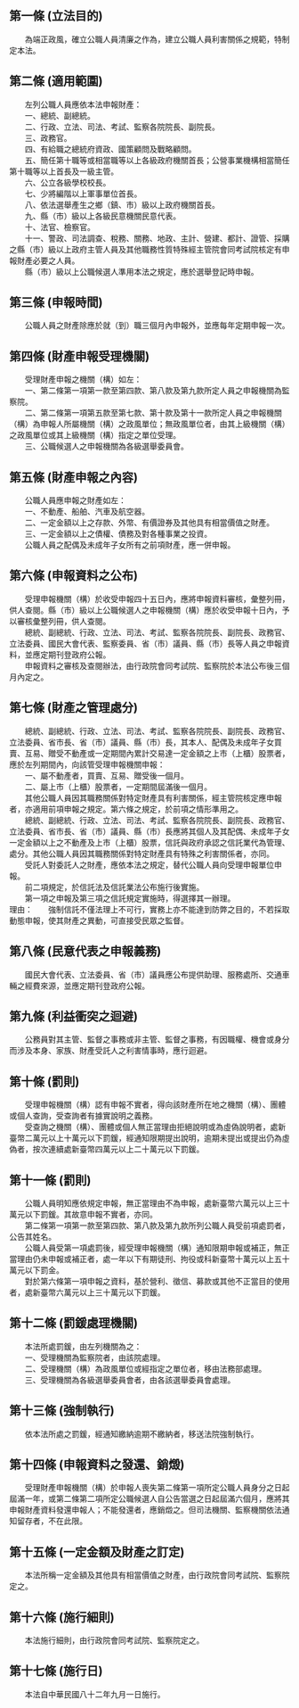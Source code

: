 第一條 (立法目的)
-----------------
　　為端正政風，確立公職人員清廉之作為，建立公職人員利害關係之規範，特制定本法。  


第二條 (適用範圍)
-----------------
　　左列公職人員應依本法申報財產：  
　　一、總統、副總統。  
　　二、行政、立法、司法、考試、監察各院院長、副院長。  
　　三、政務官。  
　　四、有給職之總統府資政、國策顧問及戰略顧問。  
　　五、簡任第十職等或相當職等以上各級政府機關首長；公營事業機構相當簡任第十職等以上首長及一級主管。  
　　六、公立各級學校校長。  
　　七、少將編階以上軍事單位首長。  
　　八、依法選舉產生之鄉（鎮、市）級以上政府機關首長。  
　　九、縣（市）級以上各級民意機關民意代表。  
　　十、法官、檢察官。  
　　十一、警政、司法調查、稅務、關務、地政、主計、營建、都計、證管、採購之縣（市）級以上政府主管人員及其他職務性質特殊經主管院會同考試院核定有申報財產必要之人員。  
　　縣（市）級以上公職候選人準用本法之規定，應於選舉登記時申報。  


第三條 (申報時間)
-----------------
　　公職人員之財產除應於就（到）職三個月內申報外，並應每年定期申報一次。  


第四條 (財產申報受理機關)
-------------------------
　　受理財產申報之機關（構）如左：  
　　一、第二條第一項第一款至第四款、第八款及第九款所定人員之申報機關為監察院。  
　　二、第二條第一項第五款至第七款、第十款及第十一款所定人員之申報機關（構）為申報人所屬機關（構）之政風單位；無政風單位者，由其上級機關（構）之政風單位或其上級機關（構）指定之單位受理。  
　　三、公職候選人之申報機關為各級選舉委員會。  


第五條 (財產申報之內容)
-----------------------
　　公職人員應申報之財產如左：  
　　一、不動產、船舶、汽車及航空器。  
　　二、一定金額以上之存款、外幣、有價證券及其他具有相當價值之財產。  
　　三、一定金額以上之債權、債務及對各種事業之投資。  
　　公職人員之配偶及未成年子女所有之前項財產，應一併申報。  


第六條 (申報資料之公布)
-----------------------
　　受理申報機關（構）於收受申報四十五日內，應將申報資料審核，彙整列冊，供人查閱。縣（市）級以上公職候選人之申報機關（構）應於收受申報十日內，予以審核彙整列冊，供人查閱。  
　　總統、副總統、行政、立法、司法、考試、監察各院院長、副院長、政務官、立法委員、國民大會代表、監察委員、省（市）議員、縣（市）長等人員之申報資料，並應定期刊登政府公報。  
　　申報資料之審核及查閱辦法，由行政院會同考試院、監察院於本法公布後三個月內定之。  


第七條 (財產之管理處分)
-----------------------
　　總統、副總統、行政、立法、司法、考試、監察各院院長、副院長、政務官、立法委員、省市長、省（市）議員、縣（市）長，其本人、配偶及未成年子女買賣、互易、贈受不動產或一定期間內累計交易達一定金額之上市（上櫃）股票者，應於左列期間內，向該管受理申報機關申報：  
　　一、屬不動產者，買賣、互易、贈受後一個月。  
　　二、屬上市（上櫃）股票者，一定期間屆滿後一個月。  
　　其他公職人員因其職務關係對特定財產具有利害關係，經主管院核定應申報者，亦適用前項申報之規定。第六條之規定，於前項之情形準用之。  
　　總統、副總統、行政、立法、司法、考試、監察各院院長、副院長、政務官、立法委員、省市長、省（市）議員、縣（市）長應將其個人及其配偶、未成年子女一定金額以上之不動產及上市（上櫃）股票，信託與政府承認之信託業代為管理、處分。其他公職人員因其職務關係對特定財產具有特殊之利害關係者，亦同。  
　　受託人對委託人之財產，應依本法之規定，替代公職人員向受理申報單位申報。  
　　前二項規定，於信託法及信託業法公布施行後實施。  
　　第一項之申報及第三項之信託規定實施時，得選擇其一辦理。  
理由：　　強制信託不僅法理上不可行，實務上亦不能達到防弊之目的，不若採取動態申報，使其財產之異動，可直接受民眾之監督。

第八條 (民意代表之申報義務)
---------------------------
　　國民大會代表、立法委員、省（市）議員應公布提供助理、服務處所、交通車輛之經費來源，並應定期刊登政府公報。  


第九條 (利益衝突之迴避)
-----------------------
　　公務員對其主管、監督之事務或非主管、監督之事務，有因職權、機會或身分而涉及本身、家族、財產受託人之利害情事時，應行迴避。  


第十條 (罰則)
-------------
　　受理申報機關（構）認有申報不實者，得向該財產所在地之機關（構）、團體或個人查詢，受查詢者有據實說明之義務。  
　　受查詢之機關（構）、團體或個人無正當理由拒絕說明或為虛偽說明者，處新臺幣二萬元以上十萬元以下罰鍰，經通知限期提出說明，逾期未提出或提出仍為虛偽者，按次連續處新臺幣四萬元以上二十萬元以下罰鍰。  


第十一條 (罰則)
---------------
　　公職人員明知應依規定申報，無正當理由不為申報，處新臺幣六萬元以上三十萬元以下罰鍰。其故意申報不實者，亦同。  
　　第二條第一項第一款至第四款、第八款及第九款所列公職人員受前項處罰者，公告其姓名。  
　　公職人員受第一項處罰後，經受理申報機關（構）通知限期申報或補正，無正當理由仍未申報或補正者，處一年以下有期徒刑、拘役或科新臺幣十萬元以上五十萬元以下罰金。  
　　對於第六條第一項申報之資料，基於營利、徵信、募款或其他不正當目的使用者，處新臺幣六萬元以上三十萬元以下罰鍰。  


第十二條 (罰鍰處理機關)
-----------------------
　　本法所處罰鍰，由左列機關為之：  
　　一、受理機關為監察院者，由該院處理。  
　　二、受理機關（構）為政風單位或經指定之單位者，移由法務部處理。  
　　三、受理機關為各級選舉委員會者，由各該選舉委員會處理。  


第十三條 (強制執行)
-------------------
　　依本法所處之罰鍰，經通知繳納逾期不繳納者，移送法院強制執行。  


第十四條 (申報資料之發還、銷燬)
-------------------------------
　　受理財產申報機關（構）於申報人喪失第二條第一項所定公職人員身分之日起屆滿一年，或第二條第二項所定公職候選人自公告當選之日起屆滿六個月，應將其申報財產資料發還申報人；不能發還者，應銷燬之。但司法機關、監察機關依法通知留存者，不在此限。  


第十五條 (一定金額及財產之訂定)
-------------------------------
　　本法所稱一定金額及其他具有相當價值之財產，由行政院會同考試院、監察院定之。  


第十六條 (施行細則)
-------------------
　　本法施行細則，由行政院會同考試院、監察院定之。  


第十七條 (施行日)
-----------------
　　本法自中華民國八十二年九月一日施行。